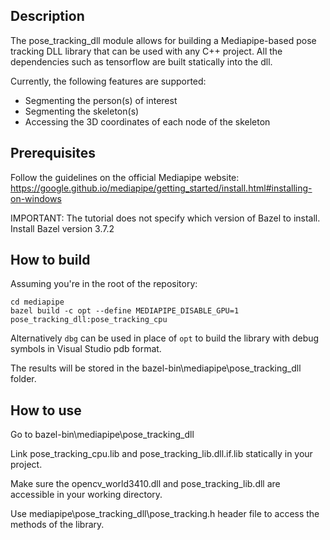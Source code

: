 ## Description
The pose_tracking_dll module allows for building a Mediapipe-based pose tracking DLL library that can be used with any C++ project. All the dependencies such as tensorflow are built statically into the dll. 

Currently, the following features are supported:
- Segmenting the person(s) of interest
- Segmenting the skeleton(s)
- Accessing the 3D coordinates of each node of the skeleton

## Prerequisites
Follow the guidelines on the official Mediapipe website: https://google.github.io/mediapipe/getting_started/install.html#installing-on-windows

IMPORTANT: The tutorial does not specify which version of Bazel to install. Install Bazel version 3.7.2

## How to build
Assuming you're in the root of the repository:

```
cd mediapipe
bazel build -c opt --define MEDIAPIPE_DISABLE_GPU=1 pose_tracking_dll:pose_tracking_cpu
```

Alternatively `dbg` can be used in place of `opt` to build the library with debug symbols in Visual Studio pdb format.

The results will be stored in the bazel-bin\mediapipe\pose_tracking_dll folder.

## How to use
Go to bazel-bin\mediapipe\pose_tracking_dll

Link pose_tracking_cpu.lib and pose_tracking_lib.dll.if.lib statically in your project.

Make sure the opencv_world3410.dll and pose_tracking_lib.dll are accessible in your working directory.

Use mediapipe\pose_tracking_dll\pose_tracking.h header file to access the methods of the library.
